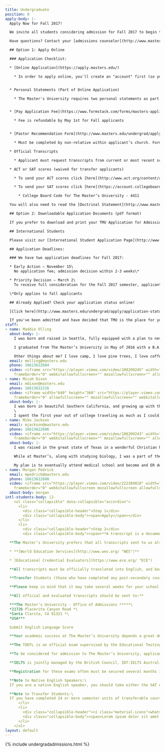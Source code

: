 ```yaml
---
title: Undergraduate
position: 0
apply-body: |-
  Apply Now for Fall 2017!

  We invite all students considering admission for Fall 2017 to begin the application process now. Don't miss out on a life-changing TMU education--complete your application as soon as possible! Below we’ve listed what components are needed to complete the application process.

  Have questions? Contact your [admissions counselor](http://www.masters.edu/undergrad/bios/ "Counselors").

  ## Option 1: Apply Online

  ### Application Checklist:

  * [Online Application](https://apply.masters.edu/)

    * In order to apply online, you'll create an "account" first (so you can save and return to your application), before being able to complete the various sections of the online application. Once an application is submitted, the applicant cannot go back and change the application.


  * Personal Statements (Part of Online Application)

    * The Master's University requires two personal statements as part of the application (approx. 300-500 words each), so plan accordingly. Online application can be submitted without personal statements. Statements must then be emailed to [admissions@masters.edu](mailto:admissions@masters.edu) in PDF format to be added to application.


  * [Pay Application Fee](https://www.formstack.com/forms/masters-application_fee_credit_card_processing) (Fall Students waived before November 15th)

    * Fee is refundable by May 1st for Fall applicants


  * [Pastor Recommendation Form](http://www.masters.edu/undergrad/apply/pastoral-recommendation-form/)

    * Must be completed by non-relative within applicant’s church. Form can be filled out by Head Pastor, Associate Pastor, Youth Pastor, or Elder. Form can be sent directly to pastor from application by inputting the pastor’s email address when requested, otherwise it is the applicants responsibility to email their pastor the link to the form.

  * Official Transcripts

    * Applicant must request transcripts from current or most recent school. Transcripts can be emailed to [admissions@masters.edu](mailto:admissions@masters.edu) or mailed directly to the Office of Admissions at 21726 Placerita Canyon Rd., Newhall, CA 91321

  * ACT or SAT scores (waived for transfer applicants)

    * To send your ACT scores click [here](http://www.act.org/content/act/en/products-and-services/the-act/your-scores/send-your-scores.html)

    * To send your SAT scores click [here](https://account.collegeboard.org/login/login?idp=ECL&appId=115&DURL=https%3A//nsat.collegeboard.org/satweb/login.jsp&affiliateId=aru%7Canypage&bannerId=ht%7Cnsat-send)

      * College Board Code for The Master’s University - 4411

  You will also need to read the [Doctrinal Statement](http://www.masters.edu/abouttmc/doctrine/) and [Student Handbook](http://www.masters.edu/handbook).

  ## Option 2: Downloadable Application Documents (pdf format)

  If you prefer to download and print your TMU Application for Admission, rather than completing it online, you may download all the application components [here](http://www.masters.edu/undergrad/apply/downloads/ "Downloads Page").

  ## International Students

  Please visit our [International Student Application Page](http://www.masters.edu/undergrad/international/ "International Applicants") for detailed information about how to apply.

  ## Application Deadlines:

  ### We have two application deadlines for Fall 2017:

  * Early Action – November 15\
    No application fee; admission decision within 2-3 weeks\*

  * Priority Decision – March 2\
    To receive full consideration for the Fall 2017 semester, applicants should complete their admissions and financial aid applications by March 2nd. However, The Master's University will continue to accept applications on a rolling basis after our priority deadline.

  \*Only applies to fall applicants

  ## Already Applied? Check your application status online!

  [Click here](http://www.masters.edu/undergrad/apply/application-status.aspx "Application Status") to check the status of your online application in real time.

  If you've been admitted and have decided that TMU is the place for you, secure your spot today by submitting your $200 tuition/housing deposit [here](https://www.formstack.com/forms/masters-new_student_deposit_payment "Undergrad Deposit Form"). The deposit is fully refundable until May 1.
staff:
- name: Maddie Olling
  about-body: |-
    I was born and raised in Seattle, fully equipped with a plan to never leave. I stuck closely with my plan and followed my love of pine trees to Spokane, where I attended a small liberal arts school for a year and a half, before transferring to The Master’s University. The summer between my freshman and sophomore year of college, I worked at a summer camp high in the Cascade mountains, where I came to know Jesus Christ as my savior. Soon after, the Lord led me out of my home state to sunny California—which despite my objections, ended up being one of the sweetest gifts the Lord has given to me.

    I graduated from The Master’s University in May of 2016 with a B.A. in Biblical Studies, and was offered the opportunity to serve as an admissions counselor the day I walked across the stage, and couldn’t say no! Now I get to tell other Pacific Northwesterners why it’s worth it to leave the rainy states for a few years in California, in return for a world class Bible education and the sweetest community you can find.

    Other things about me? I love camp, I love pine trees, I love coffee, I love travel. But mostly, I love learning daily how to conform to the likeness of my Savior by his unending and undeserved grace.
  email: molling@masters.edu
  phone: 16613622604
  video: <iframe src="https://player.vimeo.com/video/188209245" width="640" height="360"
    frameborder="0" webkitallowfullscreen="" mozallowfullscreen="" allowfullscreen=""></iframe>
- name: Micah Dixon
  email: mdixon@masters.edu
  phone: 16613622216
  video: <iframe width="640" height="360" src="https://player.vimeo.com/video/188209246"
    frameborder="0" allowfullscreen="" mozallowfullscreen="" webkitallowfullscreen=""></iframe>
  about-body: |-
    I was born in beautiful Southern California, and growing up with the mountains and beach easily accessed in the same day was going to be a hard thing to leave for college. So although I checked out many other schools, TMU was where God had me. I did initially choose the college for its location, but reaped far more benefits in my 4 years there. The truth I learned and Christian world view I developed both grew me then, and continues to impact me now.\
    \
    I spent the first year out of college traveling as much as I could, and the second year at a corporate job. But after all that I am so thankful to now be a part of the Admissions Staff here at TMU. I look forward to helping many students come to a college where they’ll have a blast and learn how to honor Jesus Christ in all aspects of life.
- name: Mike Jackson
  email: mjackson@masters.edu
  phone: 16613622606
  video: <iframe src="https://player.vimeo.com/video/188209243" width="640" height="360"
    frameborder="0" webkitallowfullscreen="" mozallowfullscreen="" allowfullscreen=""></iframe>
  about-body: |-
    I was raised in the great state of Texas in a wonderful Christian home where I first heard about Master’s as my Dad is an alum of the college. I came to Master’s in 2012 to study biology pre-med and my time here ended up being more life changing than I could have ever imagined. It was during my four years at Master’s the Lord really showed me what it meant to live for Him through the examples of professors, mentors, and friends.

    While at Master’s, along with studying biology, I was a part of the chorale, performed in theater productions, served as an RA in the dorms, and was given to opportunity to travel abroad to countries like Israel, France, Switzerland, Albania, and Croatia! Because of the size of Master’s I was able to utilize all of the resources and learn so much about life. The Lord also gave me brothers and sisters in Christ who I’ll be friends with for the rest of my life!

    My plan is to eventually attend medical school and become and ER doctor; but I also knew I wanted to take some time off and work before starting medical school. When I started looking for jobs, I realized that I wanted to work somewhere I could invest into and really care about what the company or organization stood for. Then I realized, why not work and give back to a place that has already given so much to me? So right now I’m thrilled to be building relationships with students across the country. I love helping bring students to Master’s and watching them have their own fantastic experiences and grow in their knowledge and love of the Lord.
- name: Morgon Pedrick
  email: mpedrick@masters.edu
  phone: 16613622608
  video: <iframe src="https://player.vimeo.com/video/222389018" width="640" height="360"
    frameborder="0" webkitallowfullscreen mozallowfullscreen allowfullscreen></iframe>
  about-body: morgan
intl-students-body: |2-
    <ul class="collapsible" data-collapsible="accordion">
      <li>
        <div class="collapsible-header">Step 1</div>
        <div class="collapsible-body"><span>Apply</span></div>
      </li>
      <li>
        <div class="collapsible-header">Step 2</div>
        <div class="collapsible-body"><span>**A transcript is a document that reflects the completion of your secondary school education or the equivalent. Transcripts list the courses you took, the grading scale used, and the grades (marks) you obtained.**

  **The Master’s University prefers that all transcripts sent to us also be accompanied by an American GPA equivalent (given on a 4.0 scale). This evaluation should be done by a credential evaluation service. If your transcript does not already give a cumulative GPA on a 4.0 scale, then please have such an evaluation performed. We suggest the following two evaluators, though others are available. Look for a credential evaluation service that holds an NACES (National Association of Credential Evaluation Services) membership, to ensure the highest possible accuracy in your transcript evaluation. Please follow the instructions on the evaluators’ websites.**

  * **[World Education Services](http://www.wes.org/ "WES")**

  * [Educational Credential Evaluators](https://www.ece.org/ "ECE")

  **All transcripts must be officially translated into English, and bear both the original signature (not a photocopy) of the school official and the official school seal.**

  **Transfer Students (those who have completed any post-secondary coursework) should also have their college or university transcripts submitted, likewise officially translated into English. Transfer students seeking transfer credit should make sure to have a course-by-course evaluation performed, if needing their transcripts evaluated according to paragraph 2, above.**

  **Please keep in mind that it may take several weeks for your school to process and mail an official transcript (in addition to the time the transcripts spend in transit, which varies from country to country). Likewise, the evaluation process may also take several days or weeks. Accordingly, please submit your transcripts requests early in the application process.**

  **All official and evaluated transcripts should be sent to:**

  ***The Master's University - Office of Admissions *****\
  *21726 Placerita Canyon Road *\
  *Santa Clarita, CA 91321 *\
  *USA***

  Submit English Language Score

  **Your academic success at The Master’s University depends a great deal upon your fluency in the English language. In order to determine your level of proficiency, international applicants must sit for the TOEFL (Test of English as a Foreign Language) or the IELTS (International English Language Testing System).**

  **The TOEFL is an official exam supervised by the Educational Testing Service (ETS). The service sends an official report noting your score on the exam to an institution of your choice. You may obtain information about this test at [www.toefl.org](http://www.toefl.org/). When you apply for the test you may have your results sent to The Master’s University by referencing our school code, which is 4411.**

  **To be considered for admission to The Master’s University, applicants must earn a score of at least 80 on the internet-based (iBT) TOEFL or a 550 on paper-based version.**

  **IELTS is jointly managed by the British Council, IDT:IELTS Australia, and the University of Cambridge ESOL Examinations. Information about sitting for the IELTS can be found on their web site at [www.ielts.org](http://www.ielts.org/). The Master’s University requires a band score of 6.5 or higher.**

  **Registration for these exams often must be secured several months in advance. Please plan accordingly.**

  **Note to Native English Speakers:\
  If you are a native English speaker, you should take either the SAT or ACT, in lieu of the TOEFL or IELTS. Our school code for the SAT is 4411, and for the ACT it is 0303.**

  **Note to Transfer Students:\
  If you have completed 24 or more semester units of transferable coursework at an accredited American university or college (but not just in an ESL program), the requirements for submitting exam scores (TOEFL, IELTS, SAT, or ACT) are waived.**</span></div>
      </li>
      <li>
        <div class="collapsible-header"><i class="material-icons">whatshot</i>Third</div>
        <div class="collapsible-body"><span>Lorem ipsum dolor sit amet.</span></div>
      </li>
    </ul>
layout: default
---
```


{% include undergradadmissions.html %}  
